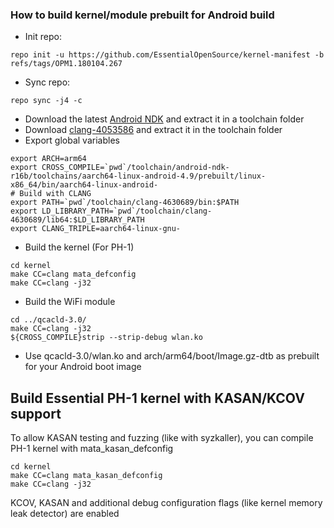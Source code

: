 ### How to build kernel/module prebuilt for Android build

* Init repo:
```
repo init -u https://github.com/EssentialOpenSource/kernel-manifest -b refs/tags/OPM1.180104.267
```
* Sync repo:
```
repo sync -j4 -c
```
* Download the latest [Android NDK](https://developer.android.com/ndk/downloads/index.html) and extract it in a toolchain folder
* Download [clang-4053586](https://android.googlesource.com/platform/prebuilts/clang/host/linux-x86/) and extract it in the toolchain folder
* Export global variables
```
export ARCH=arm64
export CROSS_COMPILE=`pwd`/toolchain/android-ndk-r16b/toolchains/aarch64-linux-android-4.9/prebuilt/linux-x86_64/bin/aarch64-linux-android-
# Build with CLANG
export PATH=`pwd`/toolchain/clang-4630689/bin:$PATH
export LD_LIBRARY_PATH=`pwd`/toolchain/clang-4630689/lib64:$LD_LIBRARY_PATH
export CLANG_TRIPLE=aarch64-linux-gnu-
```
* Build the kernel (For PH-1)
```
cd kernel
make CC=clang mata_defconfig
make CC=clang -j32
```
* Build the WiFi module
```
cd ../qcacld-3.0/
make CC=clang -j32
${CROSS_COMPILE}strip --strip-debug wlan.ko
```
* Use qcacld-3.0/wlan.ko and arch/arm64/boot/Image.gz-dtb as prebuilt for your Android boot image

## Build Essential PH-1 kernel with KASAN/KCOV support

To allow KASAN testing and fuzzing (like with syzkaller), you can compile
PH-1 kernel with mata_kasan_defconfig

```
cd kernel
make CC=clang mata_kasan_defconfig
make CC=clang -j32
```

KCOV, KASAN and additional debug configuration flags (like kernel memory leak detector)
are enabled
